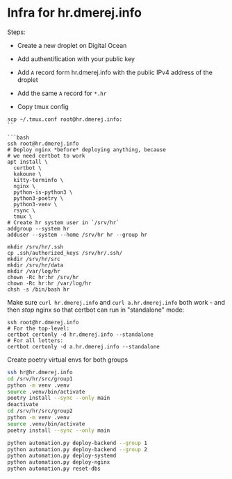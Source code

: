 # Infra for hr.dmerej.info

Steps:

 * Create a new droplet on Digital Ocean
 * Add authentification with your public key
 * Add `A` record form hr.dmerej.info with the public IPv4 address of the droplet
 * Add the same `A` record for `*.hr`


* Copy tmux config

```
scp ~/.tmux.conf root@hr.dmerej.info:
``

```bash
ssh root@hr.dmerej.info
# Deploy nginx *before* deploying anything, because
# we need certbot to work
apt install \
  certbot \
  kakoune \
  kitty-terminfo \
  nginx \
  python-is-python3 \
  python3-poetry \
  python3-venv \
  rsync \
  tmux \
# Create hr system user in `/srv/hr`
addgroup --system hr
adduser --system --home /srv/hr hr --group hr

mkdir /srv/hr/.ssh
cp .ssh/authorized_keys /srv/hr/.ssh/
mkdir /srv/hr/src
mkdir /srv/hr/data
mkdir /var/log/hr
chown -Rc hr:hr /srv/hr
chown -Rc hr:hr /var/log/hr
chsh -s /bin/bash hr
```

Make sure `curl hr.dmerej.info` and `curl a.hr.dmerej.info` both work -
and then *stop* nginx so that certbot can run in "standalone" mode:

```
ssh root@hr.dmerej.info
# For the top-level:
certbot certonly -d hr.dmerej.info --standalone
# For all letters:
certbot certonly -d a.hr.dmerej.info --standalone
```

Create poetry virtual envs for both groups
```bash
ssh hr@hr.dmerej.info
cd /srv/hr/src/group1
python -m venv .venv
source .venv/bin/activate
poetry install --sync --only main
deactivate
cd /srv/hr/src/group2
python -m venv .venv
source .venv/bin/activate
poetry install --sync --only main
```

```bash
python automation.py deploy-backend --group 1
python automation.py deploy-backend --group 2
python automation.py deploy-systemd
python automation.py deploy-nginx
python automation.py reset-dbs
```


